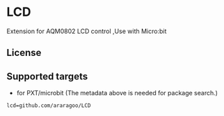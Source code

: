 # LCD

Extension for AQM0802 LCD control ,Use with Micro:bit

## License



## Supported targets

* for PXT/microbit
(The metadata above is needed for package search.)

```package
lcd=github.com/araragoo/LCD
```
